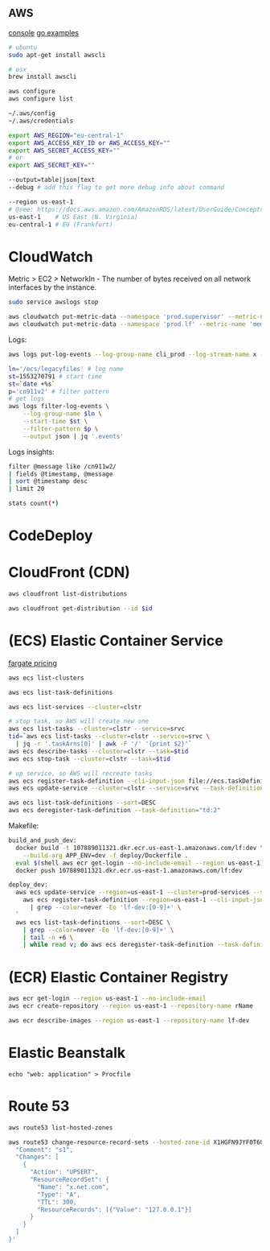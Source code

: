 AWS
-

[console](https://console.aws.amazon.com)
[go examples](https://github.com/awsdocs/aws-doc-sdk-examples/tree/master/go/example_code)

````sh
# ubuntu
sudo apt-get install awscli

# osx
brew install awscli

aws configure
aws configure list

~/.aws/config
~/.aws/credentials

export AWS_REGION="eu-central-1"
export AWS_ACCESS_KEY_ID or AWS_ACCESS_KEY=""
export AWS_SECRET_ACCESS_KEY=""
# or
export AWS_SECRET_KEY=""
````

````sh
--output=table|json|text
--debug # add this flag to get more debug info about command

--region us-east-1
# @see: https://docs.aws.amazon.com/AmazonRDS/latest/UserGuide/Concepts.RegionsAndAvailabilityZones.html
us-east-1    # US East (N. Virginia)
eu-central-1 # EU (Frankfurt)
````

# CloudWatch

Metric > EC2 > NetworkIn - The number of bytes received on all network interfaces by the instance.

````sh
sudo service awslogs stop
````
````sh
aws cloudwatch put-metric-data --namespace 'prod.supervisor' --metric-name 'instance1.document' --value 1
aws cloudwatch put-metric-data --namespace 'prod.lf' --metric-name 'memoryfree' --unit Megabytes --value 9
````

Logs:

````sh
aws logs put-log-events --log-group-name cli_prod --log-stream-name x --log-events timestamp=`date +%s`,message=000

ln='/ecs/legacyfiles' # log name
st=1553270791 # start time
st=`date +%s`
p='cn911v2' # filter pattern
# get logs
aws logs filter-log-events \
    --log-group-name $ln \
    --start-time $st \
    --filter-pattern $p \
    --output json | jq '.events'
````

Logs insights:

````sh
filter @message like /cn911w2/
| fields @timestamp, @message
| sort @timestamp desc
| limit 20

stats count(*)
````

# CodeDeploy

# CloudFront (CDN)

````sh
aws cloudfront list-distributions

aws cloudfront get-distribution --id $id
````

# (ECS) Elastic Container Service

[fargate pricing](https://aws.amazon.com/fargate/pricing/)

````sh
aws ecs list-clusters

aws ecs list-task-definitions

aws ecs list-services --cluster=clstr

# stop task, so AWS will create new one
aws ecs list-tasks --cluster=clstr --service=srvc
tid=`aws ecs list-tasks --cluster=clstr --service=srvc \
  | jq -r '.taskArns[0]' | awk -F '/' '{print $2}'`
aws ecs describe-tasks --cluster=clstr --task=$tid
aws ecs stop-task --cluster=clstr --task=$tid

# up service, so AWS will recreate tasks
aws ecs register-task-definition --cli-input-json file://ecs.taskDefinition.json
aws ecs update-service --cluster=clstr --service=srvc --task-definition=$tdid

aws ecs list-task-definitions --sort=DESC
aws ecs deregister-task-definition --task-definition="td:2"
````

Makefile:
````sh
build_and_push_dev:
  docker build -t 107889011321.dkr.ecr.us-east-1.amazonaws.com/lf:dev \
    --build-arg APP_ENV=dev -f deploy/Dockerfile .
  eval $(shell aws ecr get-login --no-include-email --region us-east-1)
  docker push 107889011321.dkr.ecr.us-east-1.amazonaws.com/lf:dev

deploy_dev:
  aws ecs update-service --region=us-east-1 --cluster=prod-services --service=lf-dev --task-definition=`\
    aws ecs register-task-definition --region=us-east-1 --cli-input-json file://deploy/AWSTaskDefinition.dev.json \
      | grep --color=never -Eo 'lf-dev:[0-9]+' \
  `
  aws ecs list-task-definitions --sort=DESC \
    | grep --color=never -Eo 'lf-dev:[0-9]+' \
    | tail -n +6 \
    | while read v; do aws ecs deregister-task-definition --task-definition=$$v; done
````

# (ECR) Elastic Container Registry

````sh
aws ecr get-login --region us-east-1 --no-include-email
aws ecr create-repository --region us-east-1 --repository-name rName

aws ecr describe-images --region us-east-1 --repository-name lf-dev
````

# Elastic Beanstalk

````
echo "web: application" > Procfile
````

# Route 53

````sh
aws route53 list-hosted-zones

aws route53 change-resource-record-sets --hosted-zone-id X1HGFN9JYF0T6U --change-batch '{
  "Comment": "s1",
  "Changes": [
    {
      "Action": "UPSERT",
      "ResourceRecordSet": {
        "Name": "x.net.com",
        "Type": "A",
        "TTL": 300,
        "ResourceRecords": [{"Value": "127.0.0.1"}]
      }
    }
  ]
}'
````
